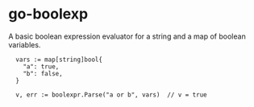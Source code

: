 # go-boolexp

A basic boolean expression evaluator for a string and a map of boolean variables.

```golang
  vars := map[string]bool{
    "a": true,
    "b": false,
  }

  v, err := boolexpr.Parse("a or b", vars)  // v = true
```
